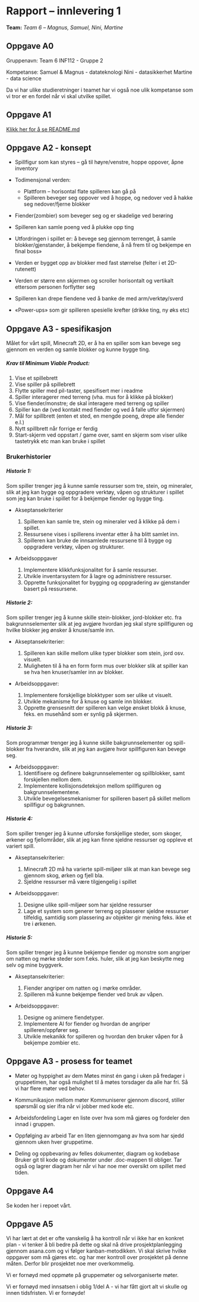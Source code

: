# Rapport – innlevering 1
**Team:** *Team 6* – *Magnus, Samuel, Nini, Martine*

## Oppgave A0

Gruppenavn: Team 6
INF112 - Gruppe 2

Kompetanse: 
Samuel & Magnus - datateknologi
Nini - datasikkerhet
Martine - data science

Da vi har ulike studieretninger i teamet har  vi også noe ulik kompetanse som vi tror er en fordel når vi skal utvilke spillet.

## Oppgave A1

[Klikk her for å se README.md](../README.md)

## Oppgave A2 - konsept

* Spillfigur som kan styres – gå til høyre/venstre, hoppe oppover, åpne inventory
* Todimensjonal verden:
   * Plattform – horisontal flate spilleren kan gå på
   * Spilleren beveger seg oppover ved å hoppe, og nedover ved å hakke seg nedover/fjerne blokker
* Fiender(zombier) som beveger seg og er skadelige ved berøring
* Spilleren kan samle poeng ved å plukke opp ting
* Utfordringen i spillet er: å bevege seg gjennom terrenget, å samle blokker/gjenstander, å bekjempe fiendene, å nå frem til og bekjempe en final boss» 

* Verden er bygget opp av blokker med fast størrelse (felter i et 2D-rutenett)
* Verden er større enn skjermen og scroller horisontalt og vertikalt ettersom personen forflytter seg
* Spilleren kan drepe fiendene ved å banke de med arm/verktøy/sverd
* «Power-ups» som gir spilleren spesielle krefter (drikke ting, ny øks etc)

## Oppgave A3 - spesifikasjon

Målet for vårt spill, Minecraft 2D, er å ha en spiller som kan bevege seg gjennom en verden og samle blokker og kunne bygge ting. 

##### Krav til Minimum Viable Product:
1. Vise et spillebrett
2. Vise spiller på spillebrett
3. Flytte spiller med pil-taster, spesifisert mer i readme
4. Spiller interagerer med terreng (vha. mus for å klikke på blokker)
5. Vise fiender/monstre; de skal interagere med terreng og spiller
6. Spiller kan dø (ved kontakt med fiender og ved å falle utfor skjermen)
7. Mål for spillbrett (enten et sted, en mengde poeng, drepe alle fiender e.l.)
8. Nytt spillbrett når forrige er ferdig
9. Start-skjerm ved oppstart / game over, samt en skjerm som viser ulike tastetrykk etc man kan bruke i spillet

### Brukerhistorier

##### Historie 1:
Som spiller trenger jeg å kunne samle ressurser som tre, stein, og mineraler, slik at jeg kan bygge og oppgradere verktøy, våpen og strukturer i spillet som jeg kan bruke i spillet for å bekjempe fiender og bygge ting.
* Akseptansekriterier
   1. Spilleren kan samle tre, stein og mineraler ved å klikke på dem i spillet.
   2. Ressursene vises i spillerens inventar etter å ha blitt samlet inn.
   3. Spilleren kan bruke de innsamlede ressursene til å bygge og oppgradere verktøy, våpen og strukturer.

* Arbeidsoppgaver
   1. Implementere klikkfunksjonalitet for å samle ressurser.
   2. Utvikle inventarsystem for å lagre og administrere ressurser.
   3. Opprette funksjonalitet for bygging og oppgradering av gjenstander basert på ressursene.

##### Historie 2:
Som spiller trenger jeg å kunne skille stein-blokker, jord-blokker etc. fra bakgrunnselementer slik at jeg avgjøre hvordan jeg skal styre spillfiguren og hvilke blokker jeg ønsker å knuse/samle inn.

* Akseptansekriterier:
   1. Spilleren kan skille mellom ulike typer blokker som stein, jord osv. visuelt.
   2. Muligheten til å ha en form form mus over blokker slik at spiller kan se hva hen knuser/samler inn av blokker.

* Arbeidsoppgaver:
   1. Implementere forskjellige blokktyper som ser ulike ut visuelt.
   2. Utvikle mekanisme for å knuse og samle inn blokker.
   3. Opprette grensesnitt der spilleren kan velge ønsket blokk å knuse, feks. en musehånd som er synlig på skjermen.

##### Historie 3:
Som programmør trenger jeg å kunne skille bakgrunnselementer og spill-blokker fra hverandre, slik at jeg kan avgjøre hvor spillfiguren kan bevege seg.

* Arbeidsoppgaver:
   1. Identifisere og definere bakgrunnselementer og spillblokker, samt forskjellen mellom dem.
   2. Implementere kollisjonsdeteksjon mellom spillfiguren og bakgrunnselementene.
   3. Utvikle bevegelsesmekanismer for spilleren basert på skillet mellom spillfigur og bakgrunnen.

##### Historie 4:
Som spiller trenger jeg å kunne utforske forskjellige steder, som skoger, ørkener og fjellområder, slik at jeg kan finne sjeldne ressurser og oppleve et variert spill.

* Akseptansekriterier:
   1. Minecraft 2D må ha varierte spill-miljøer slik at man kan bevege seg gjennom skog, ørken og fjell bla. 
   2. Sjeldne ressurser må være tilgjengelig i spillet

* Arbeidsoppgaver:
   1. Designe ulike spill-miljøer som har sjeldne ressurser
   2. Lage et system som generer terreng og plasserer sjeldne ressurser tilfeldig, samtidig som plassering av objekter gir mening feks. ikke et tre i ørkenen. 

##### Historie 5:
Som spiller trenger jeg å kunne bekjempe fiender og monstre som angriper om natten og mørke steder som f.eks. huler, slik at jeg kan beskytte meg selv og mine byggverk.

* Akseptansekriterier:
   1. Fiender angriper om natten og i mørke områder.
   2. Spilleren må kunne bekjempe fiender ved bruk av våpen.

* Arbeidsoppgaver:
   1. Designe og animere fiendetyper.
   2. Implementere AI for fiender og hvordan de angriper spilleren/oppfører seg.
   3. Utvikle mekanikk for spilleren og hvordan den bruker våpen for å bekjempe zombier etc.

## Oppgave A3 - prosess for teamet
* Møter og hyppighet av dem
Møtes minst én gang i uken på fredager i gruppetimen, har også mulighet til å møtes torsdager da alle har fri. Så vi har flere møter ved behov.

* Kommunikasjon mellom møter
Kommuniserer gjennom discord, stiller spørsmål og sier ifra når vi jobber med kode etc. 

* Arbeidsfordeling
Lager en liste over hva som må gjøres og fordeler den innad i gruppen.

* Oppfølging av arbeid
Tar en liten gjennomgang av hva som har sjedd gjennom uken hver gruppetime. 

* Deling og oppbevaring av felles dokumenter, diagram og kodebase
Bruker git til kode og dokumenter under .doc-mappen til obliger. Tar også og lagrer diagram her når vi har noe mer oversikt om spillet med tiden.

## Oppgave A4

Se koden her i repoet vårt.

## Oppgave A5

Vi har lært at det er ofte vanskelig å ha kontroll når vi ikke har en konkret plan - vi tenker å bli bedre på dette og skal nå drive prosjektplanlegging gjennom asana.com og vi følger kanban-metodikken. Vi skal skrive hvilke oppgaver som må gjøres etc. og har mer kontroll over prosjektet på denne måten. Derfor blir prosjektet noe mer overkommelig. 

Vi er fornøyd med oppmøte på gruppemøter og selvorganiserte møter. 

Vi er fornøyd med innsatsen i oblig 1/del A - vi har fått gjort alt vi skulle og innen tidsfristen. Vi er fornøyde!

